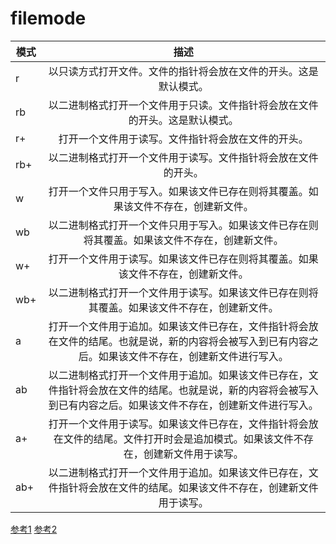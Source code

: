 # filemode
| 模式        | 描述           |
| ---- |:-------------:| 
| r	   |   以只读方式打开文件。文件的指针将会放在文件的开头。这是默认模式。
| rb   |   以二进制格式打开一个文件用于只读。文件指针将会放在文件的开头。这是默认模式。
| r+   |   打开一个文件用于读写。文件指针将会放在文件的开头。
| rb+  |   以二进制格式打开一个文件用于读写。文件指针将会放在文件的开头。
| w    |   打开一个文件只用于写入。如果该文件已存在则将其覆盖。如果该文件不存在，创建新文件。
| wb   |   以二进制格式打开一个文件只用于写入。如果该文件已存在则将其覆盖。如果该文件不存在，创建新文件。
| w+   |   打开一个文件用于读写。如果该文件已存在则将其覆盖。如果该文件不存在，创建新文件。
| wb+  |   以二进制格式打开一个文件用于读写。如果该文件已存在则将其覆盖。如果该文件不存在，创建新文件。
| a    |   打开一个文件用于追加。如果该文件已存在，文件指针将会放在文件的结尾。也就是说，新的内容将会被写入到已有内容之后。如果该文件不存在，创建新文件进行写入。
| ab   |   以二进制格式打开一个文件用于追加。如果该文件已存在，文件指针将会放在文件的结尾。也就是说，新的内容将会被写入到已有内容之后。如果该文件不存在，创建新文件进行写入。
| a+   |   打开一个文件用于读写。如果该文件已存在，文件指针将会放在文件的结尾。文件打开时会是追加模式。如果该文件不存在，创建新文件用于读写。
| ab+  |   以二进制格式打开一个文件用于追加。如果该文件已存在，文件指针将会放在文件的结尾。如果该文件不存在，创建新文件用于读写。

[参考1](http://www.cnblogs.com/guosq/p/6378639.html)
[参考2](https://stackoverflow.com/questions/3828723/why-should-we-not-use-sys-setdefaultencodingutf-8-in-a-py-script)
